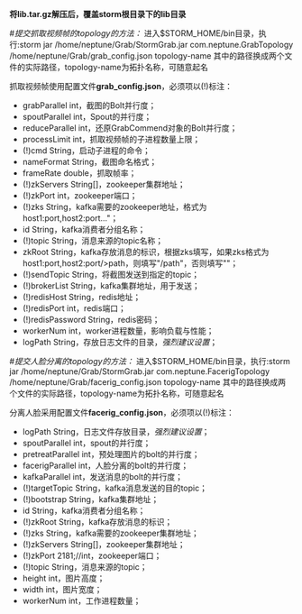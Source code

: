 **将lib.tar.gz解压后，覆盖storm根目录下的lib目录**

#*提交抓取视频帧的topology的方法：*
进入$STORM_HOME/bin目录，执行:storm jar /home/neptune/Grab/StormGrab.jar com.neptune.GrabTopology /home/neptune/Grab/grab_config.json topology-name
其中的路径换成两个文件的实际路径，topology-name为拓扑名称，可随意起名

抓取视频帧使用配置文件**grab_config.json**，必须项以(!)标注：
- grabParallel	int，截图的Bolt并行度；
- spoutParallel	int，Spout的并行度；
- reduceParallel	int，还原GrabCommend对象的Bolt并行度；
- processLimit	int，抓取视频帧的子进程数量上限；
- (!)cmd	String，启动子进程的命令；
- nameFormat	String，截图命名格式；
- frameRate	double，抓取帧率；
- (!)zkServers	String[]，zookeeper集群地址；
- (!)zkPort	int，zookeeper端口；
- (!)zks	String，kafka需要的zookeeper地址，格式为host1:port,host2:port..."；
- id	String，kafka消费者分组名称；
- (!)topic	String，消息来源的topic名称；
- zkRoot	String，kafka存放消息的标识，根据zks填写，如果zks格式为host1:port,host2:port/>path，则填写"/path"，否则填写""；
- (!)sendTopic	String，将截图发送到指定的topic；
- (!)brokerList	String，kafka集群地址，用于发送；
- (!)redisHost	String，redis地址；
- (!)redisPort	int，redis端口；
- (!)redisPassword	String，redis密码；
- workerNum	int，worker进程数量，影响负载与性能；
- logPath	String，存放日志文件的目录，*强烈建议设置*；

#*提交人脸分离的topology的方法：*
进入$STORM_HOME/bin目录，执行:storm jar /home/neptune/Grab/StormGrab.jar com.neptune.FacerigTopology /home/neptune/Grab/facerig_config.json topology-name
其中的路径换成两个文件的实际路径，topology-name为拓扑名称，可随意起名

分离人脸采用配置文件**facerig_config.json**，必须项以(!)标注：
- logPath    String，日志文件存放目录，*强烈建议设置*；
- spoutParallel  int，spout的并行度；
- pretreatParallel   int，预处理图片的bolt的并行度；
- facerigParallel    int，人脸分离的bolt的并行度；
- kafkaParallel	int，发送消息的bolt的并行度；
- (!)targetTopic	String，kafka消息发送的目的topic；
- (!)bootstrap	String，kafka集群地址；
- id	String，kafka消费者分组名称；
- (!)zkRoot	String，kafka存放消息的标识；
- (!)zks	String，kafka需要的zookeeper集群地址；
- (!)zkServers	String[]，zookeeper集群地址；
- (!)zkPort	2181;//int，zookeeper端口；
- (!)topic	String，消息来源的topic；
- height	int，图片高度；
- width	int，图片宽度；
- workerNum	int，工作进程数量；

